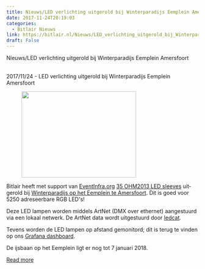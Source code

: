 ```yaml
---
title: Nieuws/LED verlichting uitgerold bij Winterparadijs Eemplein Amersfoort
date: 2017-11-24T20:19:03
categories:
  - Bitlair Nieuws
link: https://bitlair.nl/Nieuws/LED_verlichting_uitgerold_bij_Winterparadijs_Eemplein_Amersfoort
draft: False
---
```


<div class="mw-content-ltr mw-parser-output" dir="ltr" lang="en"><p><a class="mw-selflink selflink">Nieuws/LED verlichting uitgerold bij Winterparadijs Eemplein Amersfoort</a>
</p></div><div class="mw-content-ltr mw-parser-output" dir="ltr" lang="en"><p><br />
2017/11/24 - LED verlichting uitgerold bij Winterparadijs Eemplein Amersfoort
</p>
<figure class="mw-default-size"><a class="mw-file-description" href="https://bitlair.nl/File:Led-eem-on-ice.jpg"><img class="mw-file-element" height="225" src="https://bitlair.nl/images/thumb/4/43/Led-eem-on-ice.jpg/300px-Led-eem-on-ice.jpg" width="300" /></a><figcaption></figcaption></figure>
<p>Bitlair heeft met support van <a class="external text" href="https://eventinfra.org" rel="nofollow">EventInfra.org</a> <a class="external text" href="https://bitlair.nl/Projects/Ohm_led_strip_sleeves" rel="nofollow">35 OHM2013 LED sleeves</a> uitgerold bij <a class="external text" href="http://www.winterparadijs-amersfoort.nl/" rel="nofollow">Winterparadijs op het Eemplein te Amersfoort</a>. Dit is goed voor 5250 adreseerbare RGB LED's!
</p><p>Deze LED lampen worden middels ArtNet (DMX over ethernet) aangestuurd via een lokaal netwerk. De ArtNet data wordt uitgestuurd door <a class="external text" href="https://bitlair.nl/Projects/ledcat" rel="nofollow">ledcat</a>.
</p><p>Tevens worden de LED lampen op afstand gemonitord; dit is terug te vinden op ons <a class="external text" href="https://dashboard.bitlair.nl/dashboard/db/ijsbaan" rel="nofollow">Grafana dashboard</a>.
</p><p>De ijsbaan op het Eemplein ligt er nog tot 7 januari 2018.
</p></div>

[Read more](https://bitlair.nl/Nieuws/LED_verlichting_uitgerold_bij_Winterparadijs_Eemplein_Amersfoort)